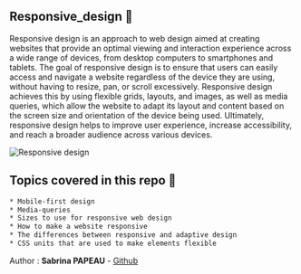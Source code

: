 ## Responsive_design 📌

Responsive design is an approach to web design aimed at creating websites that provide an optimal viewing and interaction experience across a wide range of devices, from desktop computers to smartphones and tablets. The goal of responsive design is to ensure that users can easily access and navigate a website regardless of the device they are using, without having to resize, pan, or scroll excessively. Responsive design achieves this by using flexible grids, layouts, and images, as well as media queries, which allow the website to adapt its layout and content based on the screen size and orientation of the device being used. Ultimately, responsive design helps to improve user experience, increase accessibility, and reach a broader audience across various devices.


![Responsive design](https://zupimages.net/up/24/17/4gid.png)

##  Topics covered in this repo 📌

```sh
* Mobile-first design  
* Media-queries  
* Sizes to use for responsive web design  
* How to make a website responsive  
* The differences between responsive and adaptive design  
* CSS units that are used to make elements flexible  
```

Author  :  **Sabrina PAPEAU** - [Github](https://github.com/Holbiwan)
